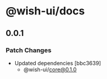 # @wish-ui/docs

## 0.0.1

### Patch Changes

- Updated dependencies [bbc3639]
  - @wish-ui/core@0.1.0
